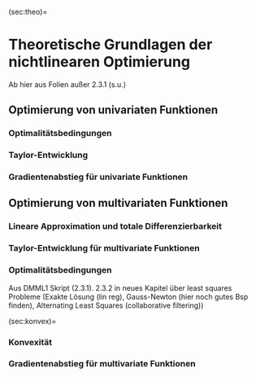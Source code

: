 (sec:theo)=
# Theoretische Grundlagen der nichtlinearen Optimierung
Ab hier aus Folien außer 2.3.1 (s.u.)
## Optimierung von univariaten Funktionen

### Optimalitätsbedingungen

### Taylor-Entwicklung

### Gradientenabstieg für univariate Funktionen


## Optimierung von multivariaten Funktionen

### Lineare Approximation und totale Differenzierbarkeit

### Taylor-Entwicklung für multivariate Funktionen

### Optimalitätsbedingungen
Aus DMML1 Skript (2.3.1). 
2.3.2 in neues Kapitel über least squares Probleme (Exakte Lösung (lin reg), Gauss-Newton (hier noch gutes Bsp finden), Alternating Least Squares (collaborative filtering))

(sec:konvex)=
### Konvexität

### Gradientenabstieg für multivariate Funktionen

